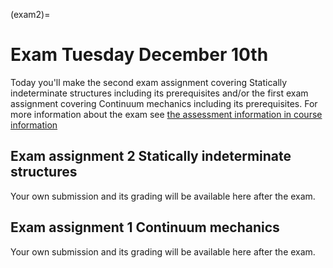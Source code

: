 ```{index} Exams; continuum mechanics
```
```{index} Exams; static indeterminancy 2
```
```{index} Continuum mechanics; Exam
```
```{index} Static indeterminancy; Exam 2
```


(exam2)=
# Exam Tuesday December 10th

Today you'll make the second exam assignment covering Statically indeterminate structures including its prerequisites and/or the first exam assignment covering Continuum mechanics including its prerequisites. For more information about the exam see [the assessment information in course information](exam-general)

## Exam assignment 2 Statically indeterminate structures
Your own submission and its grading will be available here after the exam.

## Exam assignment 1 Continuum mechanics
Your own submission and its grading will be available here after the exam.